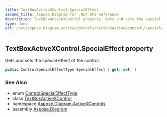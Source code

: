 ```yaml
---
title: TextBoxActiveXControl.SpecialEffect
second_title: Aspose.Diagram for .NET API Reference
description: TextBoxActiveXControl property. Gets and sets the special effect of the control
type: docs
url: /net/aspose.diagram.activexcontrols/textboxactivexcontrol/specialeffect/
---
```

## TextBoxActiveXControl.SpecialEffect property

Gets and sets the special effect of the control.

```csharp
public ControlSpecialEffectType SpecialEffect { get; set; }
```

### See Also

* enum [ControlSpecialEffectType](../../controlspecialeffecttype/)
* class [TextBoxActiveXControl](../)
* namespace [Aspose.Diagram.ActiveXControls](../../textboxactivexcontrol/)
* assembly [Aspose.Diagram](../../../)


